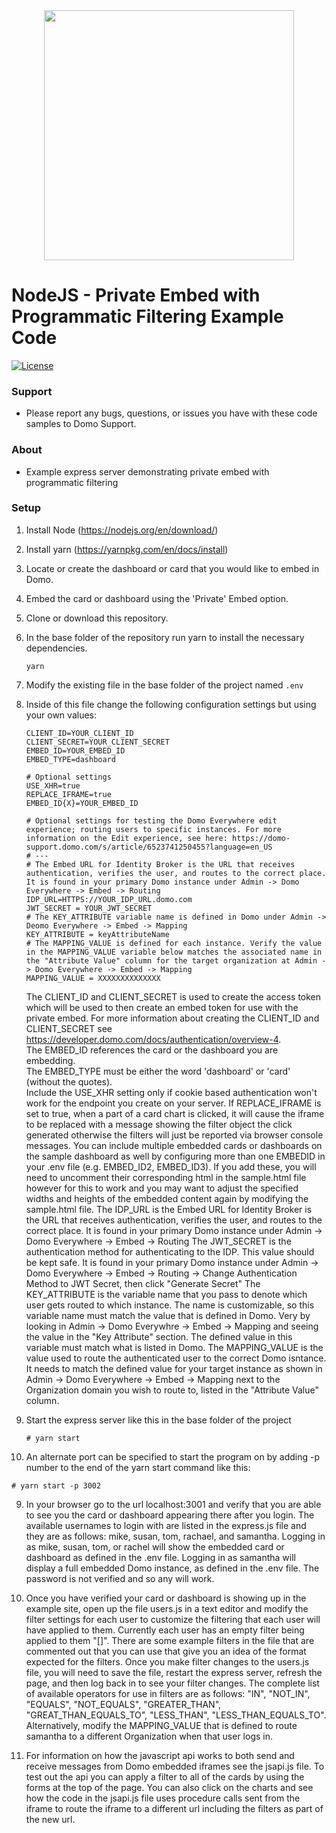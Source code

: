 <div align="center">
  <img src="https://github.com/domoinc/domo-node-sdk/blob/master/domo.png?raw=true" width="400" height="400"/>
</div>

# NodeJS - Private Embed with Programmatic Filtering Example Code
[![License](https://img.shields.io/badge/license-MIT-blue.svg?style=flat)](http://www.opensource.org/licenses/MIT)


### Support

* Please report any bugs, questions, or issues you have with these code samples to Domo Support.

### About

* Example express server demonstrating private embed with programmatic filtering

### Setup

1. Install Node (https://nodejs.org/en/download/)

2. Install yarn (https://yarnpkg.com/en/docs/install)

2. Locate or create the dashboard or card that you would like to embed in Domo.

3. Embed the card or dashboard using the 'Private' Embed option.

4. Clone or download this repository.

5. In the base folder of the repository run yarn to install the necessary dependencies.
   ```
   yarn
   ```

6. Modify the existing file in the base folder of the project named `.env`

7. Inside of this file change the following configuration settings but using your own values:
   ```properties
   CLIENT_ID=YOUR_CLIENT_ID
   CLIENT_SECRET=YOUR_CLIENT_SECRET
   EMBED_ID=YOUR_EMBED_ID
   EMBED_TYPE=dashboard

   # Optional settings
   USE_XHR=true
   REPLACE_IFRAME=true
   EMBED_ID{X}=YOUR_EMBED_ID

   # Optional settings for testing the Domo Everywhere edit experience; routing users to specific instances. For more information on the Edit experience, see here: https://domo-support.domo.com/s/article/6523741250455?language=en_US
   # ---
   # The Embed URL for Identity Broker is the URL that receives authentication, verifies the user, and routes to the correct place. It is found in your primary Domo instance under Admin -> Domo Everywhere -> Embed -> Routing 
   IDP_URL=HTTPS://YOUR_IDP_URL.domo.com
   JWT_SECRET = YOUR_JWT_SECRET
   # The KEY_ATTRIBUTE variable name is defined in Domo under Admin -> Deomo Everywhere -> Embed -> Mapping
   KEY_ATTRIBUTE = keyAttributeName
   # The MAPPING_VALUE is defined for each instance. Verify the value in the MAPPING_VALUE variable below matches the associated name in the "Attribute Value" column for the target organization at Admin -> Domo Everywhere -> Embed -> Mapping 
   MAPPING_VALUE = XXXXXXXXXXXXXX
   ```
 
   The CLIENT_ID and CLIENT_SECRET is used to create the access token which will be used to then create an embed token for use with the private embed.
   For more information about creating the CLIENT_ID and CLIENT_SECRET see https://developer.domo.com/docs/authentication/overview-4.  
   The EMBED_ID references the card or the dashboard you are embedding.  
   The EMBED_TYPE must be either the word 'dashboard' or 'card' (without the quotes).  
   Include the USE_XHR setting only if cookie based authentication won't work for the endpoint you create on your server.
   If REPLACE_IFRAME is set to true, when a part of a card chart is clicked, it will cause the iframe to be replaced with a message showing the filter object the click generated otherwise the filters will just be reported via browser console messages.
   You can include multiple embedded cards or dashboards on the sample dashboard as well by configuring more than one EMBEDID in your .env file (e.g. EMBED_ID2, EMBED_ID3). If you add these, you will need to uncomment their corresponding html in the sample.html file however for this to work and you may want to adjust the specified widths and heights of the embedded content again by modifying the sample.html file.
  The IDP_URL is the Embed URL for Identity Broker is the URL that receives authentication, verifies the user, and routes to the correct place. It is found in your primary Domo instance under Admin -> Domo Everywhere -> Embed -> Routing
  The JWT_SECRET is the authentication method for authenticating to the IDP. This value should be kept safe. It is found in your primary Domo instance under Admin -> Domo Everywhere -> Embed -> Routing -> Change Authentication Method to JWT Secret, then click "Generate Secret"
  The KEY_ATTRIBUTE is the variable name that you pass to denote which user gets routed to which instance. The name is customizable, so this variable name must match the value that is defined in Domo. Very by looking in Admin -> Domo Everywhre -> Embed -> Mapping and seeing the value in the "Key Attribute" section. The defined value in this variable must match what is listed in Domo.
  The MAPPING_VALUE is the value used to route the authenticated user to the correct Domo isntance. It needs to match the defined value for your target instance as shown in Admin -> Domo Everywhere -> Embed -> Mapping next to the Organization domain you wish to route to, listed in the "Attribute Value" column. 


8. Start the express server like this in the base folder of the project
   ```
   # yarn start
   ```

9. An alternate port can be specified to start the program on by adding -p number to the end of the yarn start command like this:
```
# yarn start -p 3002
```

9. In your browser go to the url localhost:3001 and verify that you are able to see you the card or dashboard appearing there after you login. The available usernames to login with are listed in the express.js file and they are as follows: mike, susan, tom, rachael, and samantha. Logging in as mike, susan, tom, or rachel will show the embedded card or dashboard as defined in the .env file. Logging in as samantha will display a full embedded Domo instance, as defined in the .env file. The password is not verified and so any will work.


10. Once you have verified your card or dashboard is showing up in the example site, open up the file users.js in a text editor and modify the filter settings for each user to customize the filtering that each user will have applied to them. Currently each user has an empty filter being applied to them "[]". There are some example filters in the file that are commented out that you can use that give you an idea of the format expected for the filters. Once you make filter changes to the users.js file, you will need to save the file, restart the express server, refresh the page, and then log back in to see your filter changes. The complete list of available operators for use in filters are as follows: "IN", "NOT_IN", "EQUALS", "NOT_EQUALS", "GREATER_THAN", "GREAT_THAN_EQUALS_TO", "LESS_THAN", "LESS_THAN_EQUALS_TO". Alternatively, modify the MAPPING_VALUE that is defined to route samantha to a different Organization when that user logs in. 

11. For information on how the javascript api works to both send and receive messages from Domo embedded iframes see the jsapi.js file. To test out the api you can apply a filter to all of the cards by using the forms at the top of the page. You can also click on the charts and see how the code in the jsapi.js file uses procedure calls sent from the iframe to route the iframe to a different url including the filters as part of the new url. 
